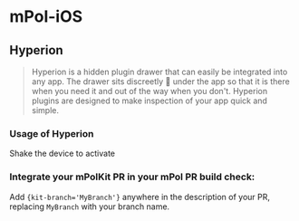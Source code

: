 # mPol-iOS

## Hyperion

> Hyperion is a hidden plugin drawer that can easily be integrated into any app. The drawer sits discreetly 🙊 under the app so that it is there when you need it and out of the way when you don't. Hyperion plugins are designed to make inspection of your app quick and simple.

### Usage of Hyperion

Shake the device to activate

### Integrate your mPolKit PR in your mPol PR build check:

Add `{kit-branch='MyBranch'}` anywhere in the description of your PR, replacing `MyBranch` with your branch name.
